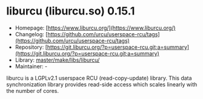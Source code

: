 # liburcu (liburcu.so) 0.15.1
  - Homepage: [https://www.liburcu.org/](https://www.liburcu.org/)
  - Changelog: [https://github.com/urcu/userspace-rcu/tags](https://github.com/urcu/userspace-rcu/tags)
  - Repository: [https://git.liburcu.org/?p=userspace-rcu.git;a=summary](https://git.liburcu.org/?p=userspace-rcu.git;a=summary)
  - Library: [master/make/libs/liburcu/](https://github.com/Freetz-NG/freetz-ng/tree/master/make/libs/liburcu/)
  - Maintainer: -

liburcu is a LGPLv2.1 userspace RCU (read-copy-update) library. This data synchronization library provides read-side access which scales linearly with the number of cores.
